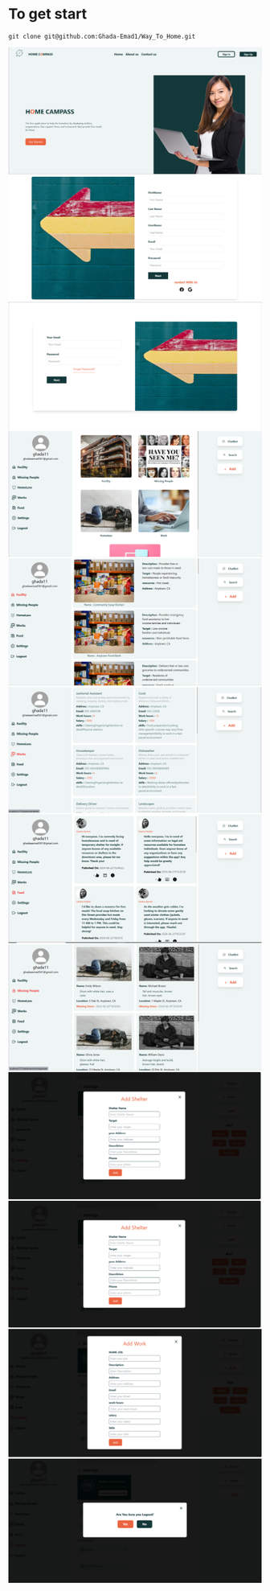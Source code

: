 # To get start 
```git
git clone git@github.com:Ghada-Emad1/Way_To_Home.git
```
![Home](/src/assest/home.png)
![signup](/src/assest/signup.png)
![login](/src/assest/login.png)
![dashboard](/src/assest/dashboard.png)
![facility](/src/assest/facility.png)
![work](/src/assest/work.png)
![feed](/src/assest/feed.png)
![missingpeople](/src/assest/missingpeople.png)
![addshelter](/src/assest/addshelter.png)
![addmissingpeople](/src/assest/addshelter.png)
![addwork](/src/assest/addwork.png)
![logout](/src/assest/logout.png)
